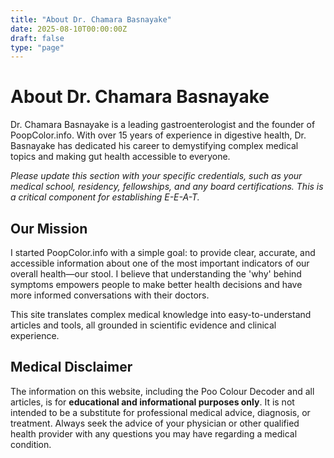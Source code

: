 ```yaml
---
title: "About Dr. Chamara Basnayake"
date: 2025-08-10T00:00:00Z
draft: false
type: "page"
---
```


# About Dr. Chamara Basnayake

Dr. Chamara Basnayake is a leading gastroenterologist and the founder of PoopColor.info. With over 15 years of experience in digestive health, Dr. Basnayake has dedicated his career to demystifying complex medical topics and making gut health accessible to everyone.

*Please update this section with your specific credentials, such as your medical school, residency, fellowships, and any board certifications. This is a critical component for establishing E-E-A-T.*

## Our Mission

I started PoopColor.info with a simple goal: to provide clear, accurate, and accessible information about one of the most important indicators of our overall health—our stool. I believe that understanding the 'why' behind symptoms empowers people to make better health decisions and have more informed conversations with their doctors.

This site translates complex medical knowledge into easy-to-understand articles and tools, all grounded in scientific evidence and clinical experience.

## Medical Disclaimer

The information on this website, including the Poo Colour Decoder and all articles, is for **educational and informational purposes only**. It is not intended to be a substitute for professional medical advice, diagnosis, or treatment. Always seek the advice of your physician or other qualified health provider with any questions you may have regarding a medical condition.
